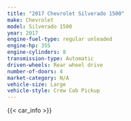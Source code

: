 ```yaml
---
title: "2017 Chevrolet Silverado 1500"
make: Chevrolet
model: Silverado 1500
year: 2017
engine-fuel-type: regular unleaded
engine-hp: 355
engine-cylinders: 8
transmission-type: Automatic
driven-wheels: Rear wheel drive
number-of-doors: 4
market-category: N/A
vehicle-size: Large
vehicle-style: Crew Cab Pickup
---
```


{{< car_info >}}
